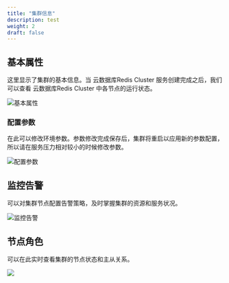 ```yaml
---
title: "集群信息"
description: test
weight: 2
draft: false
---
```


## 基本属性

这里显示了集群的基本信息。当 云数据库Redis Cluster 服务创建完成之后，我们可以查看 云数据库Redis Cluster 中各节点的运行状态。

![基本属性](../../_images/overview.png)

### 配置参数

在此可以修改环境参数。参数修改完成保存后，集群将重启以应用新的参数配置，所以请在服务压力相对较小的时候修改参数。

![配置参数](../../_images/config.png)

## 监控告警

可以对集群节点配置告警策略，及时掌握集群的资源和服务状况。

![监控告警](../../_images/alert.png)

## 节点角色

可以在此实时查看集群的节点状态和主从关系。

![](../../_images/role.png)
